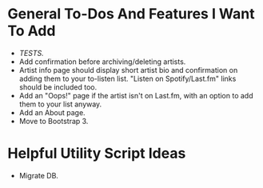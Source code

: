 General To-Dos And Features I Want To Add
=========================================

- *TESTS.*
- Add confirmation before archiving/deleting artists.
- Artist info page should display short artist bio and confirmation on adding them to your to-listen list. "Listen on Spotify/Last.fm" links should be included too.
- Add an "Oops!" page if the artist isn't on Last.fm, with an option to add them to your list anyway.
- Add an About page.
- Move to Bootstrap 3.

Helpful Utility Script Ideas
============================

- Migrate DB.
